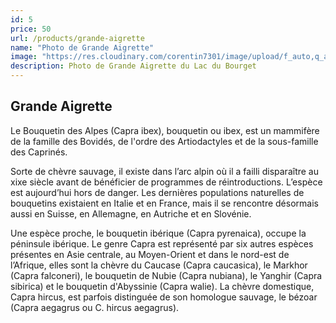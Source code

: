 ```yaml
---
id: 5
price: 50
url: /products/grande-aigrette
name: "Photo de Grande Aigrette"
image: "https://res.cloudinary.com/corentin7301/image/upload/f_auto,q_auto/v1/corentinperroux.fr/animaliere/Grande_Aigrette_syzevi.jpg"
description: Photo de Grande Aigrette du Lac du Bourget
---
```


## Grande Aigrette

Le Bouquetin des Alpes (Capra ibex), bouquetin ou ibex, est un mammifère de la famille des Bovidés, de l'ordre des Artiodactyles et de la sous-famille des Caprinés.

Sorte de chèvre sauvage, il existe dans l’arc alpin où il a failli disparaître au xixe siècle avant de bénéficier de programmes de réintroductions. L’espèce est aujourd’hui hors de danger. Les dernières populations naturelles de bouquetins existaient en Italie et en France, mais il se rencontre désormais aussi en Suisse, en Allemagne, en Autriche et en Slovénie.

Une espèce proche, le bouquetin ibérique (Capra pyrenaica), occupe la péninsule ibérique. Le genre Capra est représenté par six autres espèces présentes en Asie centrale, au Moyen-Orient et dans le nord-est de l’Afrique, elles sont la chèvre du Caucase (Capra caucasica), le Markhor (Capra falconeri), le bouquetin de Nubie (Capra nubiana), le Yanghir (Capra sibirica) et le bouquetin d'Abyssinie (Capra walie). La chèvre domestique, Capra hircus, est parfois distinguée de son homologue sauvage, le bézoar (Capra aegagrus ou C. hircus aegagrus).